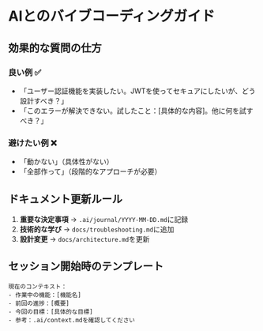 # AIとのバイブコーディングガイド

## 効果的な質問の仕方

### 良い例 ✅
- 「ユーザー認証機能を実装したい。JWTを使ってセキュアにしたいが、どう設計すべき？」
- 「このエラーが解決できない。試したこと：[具体的な内容]。他に何を試すべき？」

### 避けたい例 ❌
- 「動かない」（具体性がない）
- 「全部作って」（段階的なアプローチが必要）

## ドキュメント更新ルール

1. **重要な決定事項** → `.ai/journal/YYYY-MM-DD.md`に記録
2. **技術的な学び** → `docs/troubleshooting.md`に追加
3. **設計変更** → `docs/architecture.md`を更新

## セッション開始時のテンプレート

```
現在のコンテキスト：
- 作業中の機能：[機能名]
- 前回の進捗：[概要]
- 今回の目標：[具体的な目標]
- 参考：.ai/context.mdを確認してください
```
